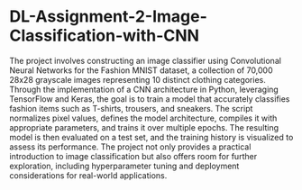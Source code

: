 # DL-Assignment-2-Image-Classification-with-CNN
The project involves constructing an image classifier using Convolutional Neural Networks for the Fashion MNIST dataset, a collection of 70,000 28x28 grayscale images representing 10 distinct clothing categories. Through the implementation of a CNN architecture in Python, leveraging TensorFlow and Keras, the goal is to train a model that accurately classifies fashion items such as T-shirts, trousers, and sneakers. The script normalizes pixel values, defines the model architecture, compiles it with appropriate parameters, and trains it over multiple epochs. The resulting model is then evaluated on a test set, and the training history is visualized to assess its performance. The project not only provides a practical introduction to image classification but also offers room for further exploration, including hyperparameter tuning and deployment considerations for real-world applications.
